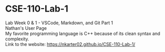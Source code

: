# CSE-110-Lab-1
Lab Week 0 &amp; 1 - VSCode, Markdown, and Git Part 1
<br>
Nathan's User Page
<br>
My favorite programming language is C++ because of its clean syntax and complexity.
<br>
Link to the website: https://nkarter02.github.io/CSE-110-Lab-1/
